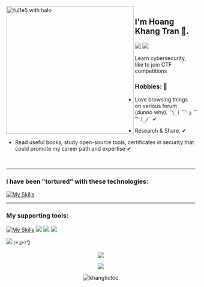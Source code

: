 <img src="https://i.imgur.com/Q7L9kck.png" align="left" width="340" alt="ful1e5 with halo"/>

## I'm Hoang Khang Tran 👋.
<a href="https://www.linkedin.com/in/tranhoangkhang79/"><img src="https://img.shields.io/static/v1?label=&message=LINKEDIN&color=blue&style=for-the-badge&logo=linkedin"></a>
<a href="https://www.facebook.com/hoangkhang.tran.14"><img src="https://img.shields.io/static/v1?label=&message=FACEBOOK&color=89CFFD&style=for-the-badge&logo=facebook"></a>

Learn cybersecurity, like to join CTF competitions

### Hobbies: 💖

- Love browsing things on various forum (dunno why). `¯\_( ͡❛ ͜ʖ ͡❛)_/¯` ✔

- Research & Share. ✔ 

- Read useful books, study open-source tools, certificates in security that could promote my career path and expertise ✔

<br>

---
### I have been "tortured" with these technologies:

  [![My Skills](https://skillicons.dev/icons?i=html,css,js,c,cs,cpp,java,py,docker,linux,md,selenium,jenkins,kubernetes,postman,powershell)](https://skillicons.dev)
 
---
### My supporting tools:

[![My Skills](https://skillicons.dev/icons?i=git,discord,github,vscode,visualstudio,eclipse)](https://skillicons.dev)
<img src="https://img.icons8.com/color/48/000000/notion--v1.png"/>
<img src="https://img.icons8.com/fluency/48/000000/old-vmware-logo.png"/>
<img src="https://img.icons8.com/color/48/000000/microsoft-office-2019.png"/>

![](https://komarev.com/ghpvc/?username=khangtictoc)   `(͠≖ ͜ʖ͠≖)👌`

<p align="center"><img src="https://github-readme-stats.vercel.app/api?username=khangtictoc&show_icons=true&theme=aura"></p>
<p align="center"><img src="https://github-readme-stats.vercel.app/api/top-langs/?username=khangtictoc&theme=aura&layout=compact&langs_count=8"></p>

<p align="center" ><img align="center" src="https://github-readme-streak-stats.herokuapp.com/?user=khangtictoc&theme=green_nur&background=0d1117&date_format=M%20j%5B%2C%20Y%5D" alt="khangtictoc" /></p>

</center>

